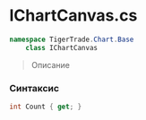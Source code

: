 
# IChartCanvas.cs
```csharp
namespace TigerTrade.Chart.Base  
    class IChartCanvas
```

> Описание

### Синтаксис
```csharp
int Count { get; }
```
